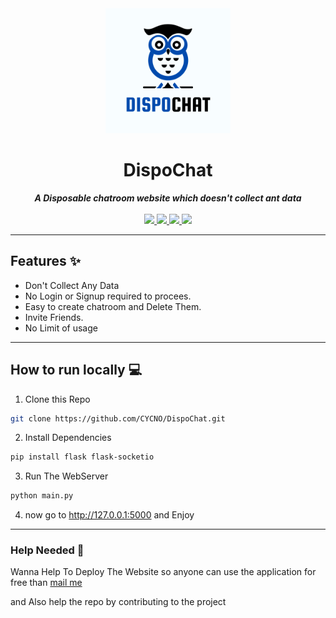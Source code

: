 <div align="center">
<img src="static/images/logo.png" height="200" >  
<h1 align="center">DispoChat</h1>
<strong><i>A Disposable chatroom website which doesn't collect ant data</i></strong>
<br>
<br>
<a href="https://www.python.org/">
<img src="https://img.shields.io/badge/MADE%20WITH-PYTHON-red?logoColor=red&logo=Python&style=for-the-badge">
</a>
<a href="https://www.tailwindcss.com/">
<img src="https://img.shields.io/badge/MADE%20WITH-TAILWINDCSS-blue?logoColor=blue&logo=Tailwindcss&style=for-the-badge">
</a>
<a href="/stargazers">
<img src="https://img.shields.io/github/stars/CYCNO/DispoChat?logo=adguard&style=for-the-badge">
</a>
<a href="/graphs/contributors">
<img src="https://img.shields.io/github/contributors/CYCNO/DispoChat?style=for-the-badge&color=green&logo=GitHub">
</a>
</div>

---

## Features ✨

- Don't Collect Any Data
- No Login or Signup required to procees.
- Easy to create chatroom and Delete Them.
- Invite Friends.
- No Limit of usage

---

## How to run locally 💻

1. Clone this Repo
```sh
git clone https://github.com/CYCNO/DispoChat.git
```

2. Install Dependencies
```sh
pip install flask flask-socketio
```
3. Run The WebServer
```sh
python main.py
```
4. now go to http://127.0.0.1:5000 and Enjoy

---
### Help Needed 👋

Wanna Help To Deploy The Website so anyone can use the application for free than [mail me](mailto:itest7416@gmail.com)

and Also help the repo by contributing to the project
